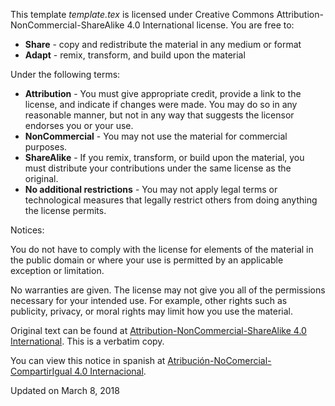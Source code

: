 This template *template.tex* is licensed under Creative Commons Attribution-NonCommercial-ShareAlike 4.0 International license.
You are free to:

* **Share** - copy and redistribute the material in any medium or format
* **Adapt** - remix, transform, and build upon the material

Under the following terms:

* **Attribution** - You must give appropriate credit, provide a link to 
the license, and indicate if changes were made. You may do so in any 
reasonable manner, but not in any way that suggests the licensor 
endorses you or your use.
* **NonCommercial** - You may not use the material for commercial purposes.
* **ShareAlike** - If you remix, transform, or build upon the material, you must distribute your contributions under the same license as the original.
* **No additional restrictions**  - You may not apply legal terms or technological measures that legally restrict others from doing anything the license permits.

Notices:

You do not have to comply with the license for elements of the material 
in the public domain or where your use is permitted by an applicable 
exception or limitation.

No warranties are given. The license may not give you all of the 
permissions necessary for your intended use. For example, other rights 
such as publicity, privacy, or moral rights may limit how you use the 
material.

Original text can be found at [Attribution-NonCommercial-ShareAlike 4.0 International](https://creativecommons.org/licenses/by-nc-sa/4.0/). This is a verbatim copy.

You can view this notice in spanish at [Atribución-NoComercial-CompartirIgual 4.0 Internacional](https://creativecommons.org/licenses/by-nc-sa/4.0/deed.es).

Updated on March 8, 2018